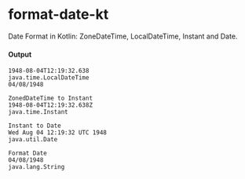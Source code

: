 # format-date-kt
Date Format in Kotlin: ZoneDateTime, LocalDateTime, Instant and Date.

#### Output

```ZoneDateTime to LocalDateTime
1948-08-04T12:19:32.638
java.time.LocalDateTime
04/08/1948

ZonedDateTime to Instant
1948-08-04T12:19:32.638Z
java.time.Instant

Instant to Date
Wed Aug 04 12:19:32 UTC 1948
java.util.Date

Format Date
04/08/1948
java.lang.String
```
